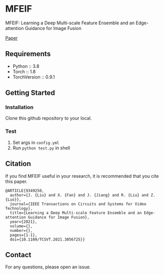 # MFEIF

MFEIF: Learning a Deep Multi-scale Feature Ensemble and an Edge-attention Guidance for Image Fusion

[Paper](https://ieeexplore.ieee.org/document/9349250)

## Requirements

* Python :: 3.8
* Torch :: 1.8
* TorchVersion :: 0.9.1

## Getting Started

### Installation

Clone this github repository to your local.

### Test

1. Set args in `config.yml`
2. Run `python test.py` in shell

## Citation

If you find MFEIF useful in your research, it is recommended that you cite this paper.

```
@ARTICLE{9349250,
  author={J. {Liu} and X. {Fan} and J. {Jiang} and R. {Liu} and Z. {Luo}},
  journal={IEEE Transactions on Circuits and Systems for Video Technology}, 
  title={Learning a Deep Multi-scale Feature Ensemble and an Edge-attention Guidance for Image Fusion}, 
  year={2021},
  volume={},
  number={},
  pages={1-1},
  doi={10.1109/TCSVT.2021.3056725}}

```

## Contact

For any questions, please open an issue.
